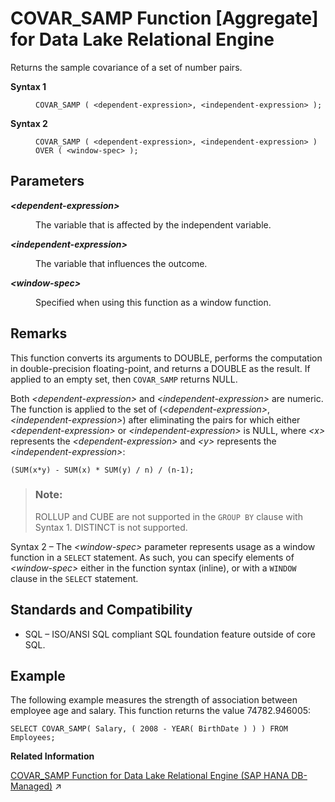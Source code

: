 <!-- loioa5420eb484f21015be7f881364efd165 -->

# COVAR\_SAMP Function \[Aggregate\] for Data Lake Relational Engine

Returns the sample covariance of a set of number pairs.




<dl>
<dt><b>

Syntax 1

</b></dt>
<dd>

```
COVAR_SAMP ( <dependent-expression>, <independent-expression> );
```



</dd><dt><b>

Syntax 2

</b></dt>
<dd>

```
COVAR_SAMP ( <dependent-expression>, <independent-expression> )
OVER ( <window-spec> );
```



</dd>
</dl>



<a name="loioa5420eb484f21015be7f881364efd165__COVAR_SAMP_parm1"/>

## Parameters


<dl>
<dt><b>

*<dependent-expression\>*

</b></dt>
<dd>

The variable that is affected by the independent variable.



</dd><dt><b>

*<independent-expression\>*

</b></dt>
<dd>

The variable that influences the outcome.



</dd><dt><b>

*<window-spec\>*

</b></dt>
<dd>

Specified when using this function as a window function.



</dd>
</dl>



<a name="loioa5420eb484f21015be7f881364efd165__COVAR_SAMP_remarks1"/>

## Remarks

This function converts its arguments to DOUBLE, performs the computation in double-precision floating-point, and returns a DOUBLE as the result. If applied to an empty set, then `COVAR_SAMP` returns NULL.

Both *<dependent-expression\>* and *<independent-expression\>* are numeric. The function is applied to the set of \(*<dependent-expression\>*, *<independent-expression\>*\) after eliminating the pairs for which either *<dependent-expression\>* or *<independent-expression\>* is NULL, where *<x\>* represents the *<dependent-expression\>* and *<y\>* represents the *<independent-expression\>*:

```
(SUM(x*y) - SUM(x) * SUM(y) / n) / (n-1);
```

> ### Note:  
> ROLLUP and CUBE are not supported in the `GROUP BY` clause with Syntax 1. DISTINCT is not supported.

Syntax 2 – The *<window-spec\>* parameter represents usage as a window function in a `SELECT` statement. As such, you can specify elements of *<window-spec\>* either in the function syntax \(inline\), or with a `WINDOW` clause in the `SELECT` statement.



<a name="loioa5420eb484f21015be7f881364efd165__COVAR_SAMP_standards1"/>

## Standards and Compatibility

-   SQL – ISO/ANSI SQL compliant SQL foundation feature outside of core SQL.



<a name="loioa5420eb484f21015be7f881364efd165__COVAR_SAMP_examples1"/>

## Example

The following example measures the strength of association between employee age and salary. This function returns the value 74782.946005:

```
SELECT COVAR_SAMP( Salary, ( 2008 - YEAR( BirthDate ) ) ) FROM Employees;
```

**Related Information**  


[COVAR_SAMP Function for Data Lake Relational Engine (SAP HANA DB-Managed)](https://help.sap.com/viewer/a898e08b84f21015969fa437e89860c8/2024_1_QRC/en-US/3a064918478c4d47ab0da64c2d61cc3e.html "Returns the sample covariance of a set of number pairs.") :arrow_upper_right:

